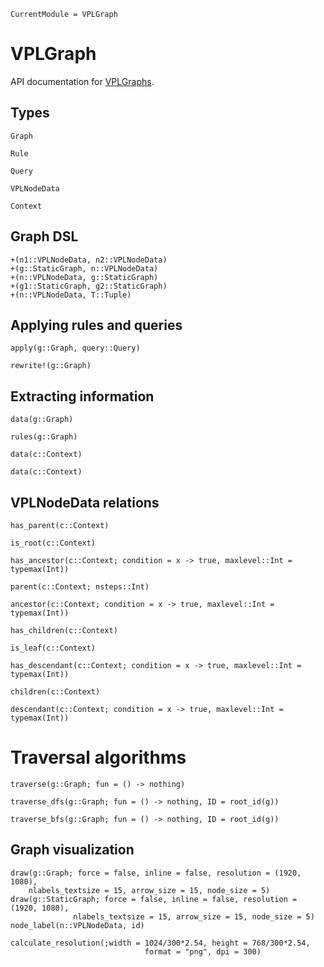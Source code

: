 ```@meta
CurrentModule = VPLGraph
```

# VPLGraph

API documentation for [VPLGraphs](https://github.com/VirtualPlantGraph/VPLGraphs.jl).

## Types

```@docs
Graph
```

```@docs
Rule
```

```@docs
Query
```

```@docs
VPLNodeData
```

```@docs
Context
```

## Graph DSL

```@docs
+(n1::VPLNodeData, n2::VPLNodeData)
+(g::StaticGraph, n::VPLNodeData)
+(n::VPLNodeData, g::StaticGraph)
+(g1::StaticGraph, g2::StaticGraph)
+(n::VPLNodeData, T::Tuple)
```

## Applying rules and queries

```@docs
apply(g::Graph, query::Query)
```

```@docs
rewrite!(g::Graph)
```

## Extracting information

```@docs
data(g::Graph)
```

```@docs
rules(g::Graph)
```

```@docs
data(c::Context)
```

```@docs
data(c::Context)
```

## VPLNodeData relations

```@docs
has_parent(c::Context)
```

```@docs
is_root(c::Context)
```

```@docs
has_ancestor(c::Context; condition = x -> true, maxlevel::Int = typemax(Int))
```

```@docs
parent(c::Context; nsteps::Int)
```

```@docs
ancestor(c::Context; condition = x -> true, maxlevel::Int = typemax(Int))
```

```@docs
has_children(c::Context)
```

```@docs
is_leaf(c::Context)
```

```@docs
has_descendant(c::Context; condition = x -> true, maxlevel::Int = typemax(Int))
```

```@docs
children(c::Context)
```

```@docs
descendant(c::Context; condition = x -> true, maxlevel::Int = typemax(Int))
```

# Traversal algorithms

```@docs
traverse(g::Graph; fun = () -> nothing)
```

```@docs
traverse_dfs(g::Graph; fun = () -> nothing, ID = root_id(g))
```

```@docs
traverse_bfs(g::Graph; fun = () -> nothing, ID = root_id(g))
```

## Graph visualization

```@docs
draw(g::Graph; force = false, inline = false, resolution = (1920, 1080),
    nlabels_textsize = 15, arrow_size = 15, node_size = 5)
draw(g::StaticGraph; force = false, inline = false, resolution = (1920, 1080),
              nlabels_textsize = 15, arrow_size = 15, node_size = 5)
node_label(n::VPLNodeData, id)
```

```@docs
calculate_resolution(;width = 1024/300*2.54, height = 768/300*2.54,
                              format = "png", dpi = 300)
```
